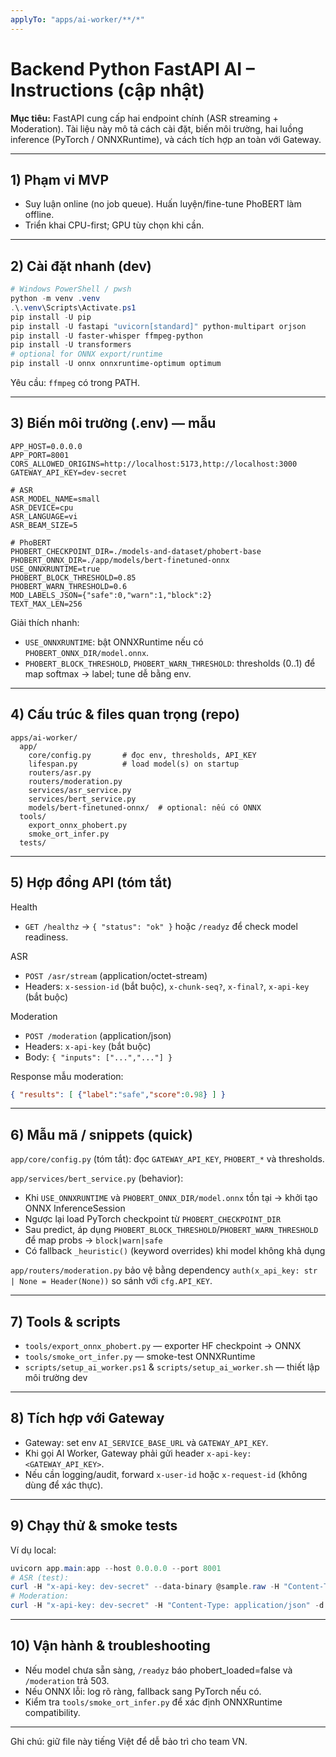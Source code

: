 ```yaml
---
applyTo: "apps/ai-worker/**/*"
---
```



# Backend Python FastAPI AI – Instructions (cập nhật)
**Mục tiêu:** FastAPI cung cấp hai endpoint chính (ASR streaming + Moderation). Tài liệu này mô tả cách cài đặt, biến môi trường, hai luồng inference (PyTorch / ONNXRuntime), và cách tích hợp an toàn với Gateway.

---

## 1) Phạm vi MVP

- Suy luận online (no job queue). Huấn luyện/fine-tune PhoBERT làm offline.
- Triển khai CPU-first; GPU tùy chọn khi cần.

---

## 2) Cài đặt nhanh (dev)

```powershell
# Windows PowerShell / pwsh
python -m venv .venv
.\.venv\Scripts\Activate.ps1
pip install -U pip
pip install -U fastapi "uvicorn[standard]" python-multipart orjson
pip install -U faster-whisper ffmpeg-python
pip install -U transformers
# optional for ONNX export/runtime
pip install -U onnx onnxruntime-optimum optimum
```

Yêu cầu: `ffmpeg` có trong PATH.

---

## 3) Biến môi trường (.env) — mẫu

```
APP_HOST=0.0.0.0
APP_PORT=8001
CORS_ALLOWED_ORIGINS=http://localhost:5173,http://localhost:3000
GATEWAY_API_KEY=dev-secret

# ASR
ASR_MODEL_NAME=small
ASR_DEVICE=cpu
ASR_LANGUAGE=vi
ASR_BEAM_SIZE=5

# PhoBERT
PHOBERT_CHECKPOINT_DIR=./models-and-dataset/phobert-base
PHOBERT_ONNX_DIR=./app/models/bert-finetuned-onnx
USE_ONNXRUNTIME=true
PHOBERT_BLOCK_THRESHOLD=0.85
PHOBERT_WARN_THRESHOLD=0.6
MOD_LABELS_JSON={"safe":0,"warn":1,"block":2}
TEXT_MAX_LEN=256
```

Giải thích nhanh:
- `USE_ONNXRUNTIME`: bật ONNXRuntime nếu có `PHOBERT_ONNX_DIR/model.onnx`.
- `PHOBERT_BLOCK_THRESHOLD`, `PHOBERT_WARN_THRESHOLD`: thresholds (0..1) để map softmax → label; tune dễ bằng env.

---

## 4) Cấu trúc & files quan trọng (repo)

```
apps/ai-worker/
  app/
    core/config.py       # đọc env, thresholds, API_KEY
    lifespan.py          # load model(s) on startup
    routers/asr.py
    routers/moderation.py
    services/asr_service.py
    services/bert_service.py
    models/bert-finetuned-onnx/  # optional: nếu có ONNX
  tools/
    export_onnx_phobert.py
    smoke_ort_infer.py
  tests/
```

---

## 5) Hợp đồng API (tóm tắt)

Health
- `GET /healthz` → `{ "status": "ok" }` hoặc `/readyz` để check model readiness.

ASR
- `POST /asr/stream` (application/octet-stream)
- Headers: `x-session-id` (bắt buộc), `x-chunk-seq?`, `x-final?`, `x-api-key` (bắt buộc)

Moderation
- `POST /moderation` (application/json)
- Headers: `x-api-key` (bắt buộc)
- Body: `{ "inputs": ["...","..."] }`

Response mẫu moderation:

```json
{ "results": [ {"label":"safe","score":0.98} ] }
```

---

## 6) Mẫu mã / snippets (quick)

`app/core/config.py` (tóm tắt): đọc `GATEWAY_API_KEY`, `PHOBERT_*` và thresholds.

`app/services/bert_service.py` (behavior):
- Khi `USE_ONNXRUNTIME` và `PHOBERT_ONNX_DIR/model.onnx` tồn tại → khởi tạo ONNX InferenceSession
- Ngược lại load PyTorch checkpoint từ `PHOBERT_CHECKPOINT_DIR`
- Sau predict, áp dụng `PHOBERT_BLOCK_THRESHOLD`/`PHOBERT_WARN_THRESHOLD` để map probs → `block|warn|safe`
- Có fallback `_heuristic()` (keyword overrides) khi model không khả dụng

`app/routers/moderation.py` bảo vệ bằng dependency `auth(x_api_key: str | None = Header(None))` so sánh với `cfg.API_KEY`.

---

## 7) Tools & scripts

- `tools/export_onnx_phobert.py` — exporter HF checkpoint → ONNX
- `tools/smoke_ort_infer.py` — smoke-test ONNXRuntime
- `scripts/setup_ai_worker.ps1` & `scripts/setup_ai_worker.sh` — thiết lập môi trường dev

---

## 8) Tích hợp với Gateway

- Gateway: set env `AI_SERVICE_BASE_URL` và `GATEWAY_API_KEY`.
- Khi gọi AI Worker, Gateway phải gửi header `x-api-key: <GATEWAY_API_KEY>`.
- Nếu cần logging/audit, forward `x-user-id` hoặc `x-request-id` (không dùng để xác thực).

---

## 9) Chạy thử & smoke tests

Ví dụ local:

```powershell
uvicorn app.main:app --host 0.0.0.0 --port 8001
# ASR (test):
curl -H "x-api-key: dev-secret" --data-binary @sample.raw -H "Content-Type: application/octet-stream" http://localhost:8001/asr/stream
# Moderation:
curl -H "x-api-key: dev-secret" -H "Content-Type: application/json" -d '{"inputs":["câu lịch sự","câu tiêu cực"]}' http://localhost:8001/moderation
```

---

## 10) Vận hành & troubleshooting

- Nếu model chưa sẵn sàng, `/readyz` báo phobert_loaded=false và `/moderation` trả 503.
- Nếu ONNX lỗi: log rõ ràng, fallback sang PyTorch nếu có.
- Kiểm tra `tools/smoke_ort_infer.py` để xác định ONNXRuntime compatibility.

---

Ghi chú: giữ file này tiếng Việt để dễ bảo trì cho team VN.